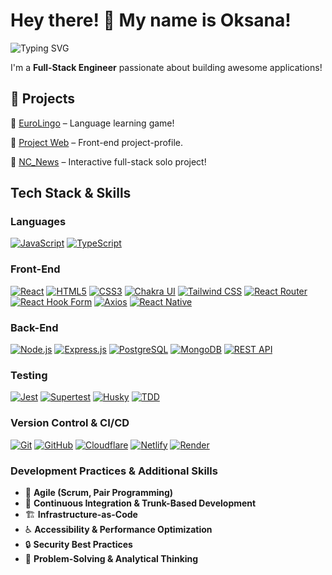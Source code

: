 
# Hey there! 👋 My name is Oksana! 
![Typing SVG](https://readme-typing-svg.herokuapp.com?font=Fira+Code&pause=1000&color=F7A500&width=435&lines=Full+Stack+Developer;Passionate+about+Coding;Lifelong+Learner;And+Just+Like+Coding!)

I'm a **Full-Stack Engineer** passionate about building awesome applications!  

## 🚀 Projects  
🔹 [EuroLingo](https://github.com/pseheya/EuroLingo) – Language learning game!

🔹 [Project Web](https://github.com/pseheya/Project_profile) – Front-end project-profile.  

🔹 [NC_News](https://github.com/pseheya/my-nc-news) – Interactive full-stack solo project!

## Tech Stack & Skills

### Languages
[![JavaScript](https://img.shields.io/badge/JavaScript-F7DF1E?style=flat&logo=javascript&logoColor=black)](https://developer.mozilla.org/en-US/docs/Web/JavaScript)
[![TypeScript](https://img.shields.io/badge/TypeScript-3178C6?style=flat&logo=typescript&logoColor=white)](https://www.typescriptlang.org/)

### Front-End
[![React](https://img.shields.io/badge/React-61DAFB?style=flat&logo=react&logoColor=black)](https://react.dev/)
[![HTML5](https://img.shields.io/badge/HTML5-E34F26?style=flat&logo=html5&logoColor=white)](https://developer.mozilla.org/en-US/docs/Web/HTML)
[![CSS3](https://img.shields.io/badge/CSS3-1572B6?style=flat&logo=css3)](https://developer.mozilla.org/en-US/docs/Web/CSS)
[![Chakra UI](https://img.shields.io/badge/Chakra%20UI-319795?style=flat&logo=chakraui&logoColor=white)](https://chakra-ui.com/)
[![Tailwind CSS](https://img.shields.io/badge/Tailwind%20CSS-38B2AC?style=flat&logo=tailwind-css&logoColor=white)](https://tailwindcss.com/)
[![React Router](https://img.shields.io/badge/React%20Router-CA4245?style=flat&logo=react-router&logoColor=white)](https://reactrouter.com/)
[![React Hook Form](https://img.shields.io/badge/React%20Hook%20Form-EC5990?style=flat&logo=reacthookform&logoColor=white)](https://react-hook-form.com/)
[![Axios](https://img.shields.io/badge/Axios-5A29E4?style=flat&logo=axios&logoColor=white)](https://axios-http.com/)
[![React Native](https://img.shields.io/badge/React%20Native-61DAFB?style=flat&logo=react&logoColor=black)](https://reactnative.dev/)

### Back-End
[![Node.js](https://img.shields.io/badge/Node.js-339933?style=flat&logo=node.js&logoColor=white)](https://nodejs.org/)
[![Express.js](https://img.shields.io/badge/Express.js-000000?style=flat&logo=express&logoColor=white)](https://expressjs.com/)
[![PostgreSQL](https://img.shields.io/badge/PostgreSQL-336791?style=flat&logo=postgresql&logoColor=white)](https://www.postgresql.org/)
[![MongoDB](https://img.shields.io/badge/MongoDB-47A248?style=flat&logo=mongodb&logoColor=white)](https://www.mongodb.com/)
[![REST API](https://img.shields.io/badge/REST%20API-25A162?style=flat&logo=rest&logoColor=white)](https://restfulapi.net/)

### Testing
[![Jest](https://img.shields.io/badge/Jest-C21325?style=flat&logo=jest&logoColor=white)](https://jestjs.io/)
[![Supertest](https://img.shields.io/badge/Supertest-000000?style=flat)](https://github.com/visionmedia/supertest)
[![Husky](https://img.shields.io/badge/Husky-ff69b4?style=flat)](https://typicode.github.io/husky/)
[![TDD](https://img.shields.io/badge/TDD-FF4500?style=flat)](https://en.wikipedia.org/wiki/Test-driven_development)

### Version Control & CI/CD
[![Git](https://img.shields.io/badge/Git-F05032?style=flat&logo=git&logoColor=white)](https://git-scm.com/)
[![GitHub](https://img.shields.io/badge/GitHub-181717?style=flat&logo=github)](https://github.com/)
[![Cloudflare](https://img.shields.io/badge/Cloudflare-F38020?style=flat&logo=cloudflare&logoColor=white)](https://www.cloudflare.com/)
[![Netlify](https://img.shields.io/badge/Netlify-00C7B7?style=flat&logo=netlify&logoColor=white)](https://www.netlify.com/)
[![Render](https://img.shields.io/badge/Render-46E3B7?style=flat&logo=render&logoColor=white)](https://render.com/)

### Development Practices & Additional Skills
- 🚀 **Agile (Scrum, Pair Programming)**
- 🔄 **Continuous Integration & Trunk-Based Development**
- 🏗 **Infrastructure-as-Code**
- ♿ **Accessibility & Performance Optimization**
- 🔒 **Security Best Practices**
- 🧠 **Problem-Solving & Analytical Thinking**

